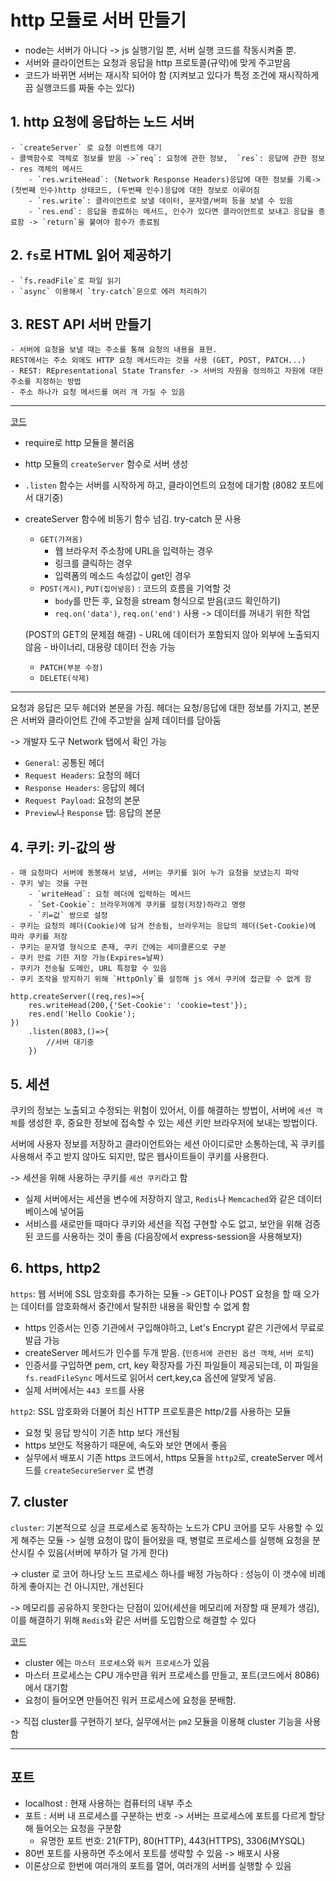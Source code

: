 # http 모듈로 서버 만들기

- node는 서버가 아니다 -> js 실행기일 뿐, 서버 실행 코드를 작동시켜줄 뿐.
- 서버와 클라이언트는 요청과 응답을 http 프로토콜(규약)에 맞게 주고받음
- 코드가 바뀌면 서버는 재시작 되어야 함 (지켜보고 있다가 특정 조건에 재시작하게끔 실행코드를 짜둘 수는 있다)

## 1. http 요청에 응답하는 노드 서버
    - `createServer` 로 요청 이벤트에 대기
    - 콜백함수로 객체로 정보를 받음 ->`req`: 요청에 관한 정보,  `res`: 응답에 관한 정보 
    - res 객체의 메서드
        - `res.writeHead`: (Network Response Headers)응답에 대한 정보를 기록-> (첫번째 인수)http 상태코드, (두번째 인수)응답에 대한 정보로 이루어짐
        - `res.write`: 클라이언트로 보낼 데이터, 문자열/버퍼 등을 보낼 수 있음
        - `res.end`: 응답을 종료하는 메서드, 인수가 있다면 클라이언트로 보내고 응답을 종료함 -> `return`을 붙여야 함수가 종료됨

## 2. `fs`로 HTML 읽어 제공하기
    - `fs.readFile`로 파일 읽기
    - `async` 이용해서 `try-catch`문으로 에러 처리하기
    
## 3. REST API 서버 만들기
    - 서버에 요청을 보낼 때는 주소를 통해 요청의 내용을 표현. 
    REST에서는 주소 외에도 HTTP 요청 메서드라는 것을 사용 (GET, POST, PATCH...)
    - REST: REpresentational State Transfer -> 서버의 자원을 정의하고 자원에 대한 주소를 지정하는 방법
    - 주소 하나가 요청 메서드를 여러 개 가질 수 있음
    
-------
[코드]()

- require로 http 모듈을 불러옴
- http 모듈의 `createServer` 함수로 서버 생성
- `.listen` 함수는 서버를 시작하게 하고, 클라이언트의 요청에 대기함 (8082 포트에서 대기중)
- createServer 함수에 비동기 함수 넘김. try-catch 문 사용
    - `GET(가져옴)`
        - 웹 브라우저 주소창에 URL을 입력하는 경우
        - 링크를 클릭하는 경우
        - 입력폼의 메소드 속성값이 get인 경우
    - `POST(게시)`, `PUT(집어넣음)` : 코드의 흐름을 기억할 것
        - `body`를 만든 후, 요청을 stream 형식으로 받음(코드 확인하기)
        - `req.on('data')`, `req.on('end')` 사용 -> 데이터를 꺼내기 위한 작업

    (POST의 GET의 문제점 해결)
        - URL에 데이터가 포함되지 않아 외부에 노출되지 않음
        - 바이너리, 대용량 데이터 전송 가능

    - `PATCH(부분 수정)`
    - `DELETE(삭제)`
--------
요청과 응답은 모두 헤더와 본문을 가짐. 헤더는 요청/응답에 대한 정보를 가지고, 본문은 서버와 클라이언트 간에 주고받을 실제 데이터를 담아둠

-> 개발자 도구 Network 탭에서 확인 가능

- `General`: 공통된 헤더
- `Request Headers`: 요청의 헤더
- `Response Headers`: 응답의 헤더 
- `Request Payload`: 요청의 본문
- `Preview`나 `Response` 탭: 응답의 본문

## 4. 쿠키: 키-값의 쌍
    - 매 요청마다 서버에 동봉해서 보냄, 서버는 쿠키를 읽어 누가 요청을 보냈는지 파악
    - 쿠키 넣는 것을 구현
        - `writeHead`: 요청 헤더에 입력하는 메서드
        - `Set-Cookie`: 브라우저에게 쿠키를 설정(저장)하라고 명령
        - `키=값` 쌍으로 설정
    - 쿠키는 요청의 헤더(Cookie)에 담겨 전송됨, 브라우저는 응답의 헤더(Set-Cookie)에 따라 쿠키를 저장
    - 쿠키는 문자열 형식으로 존재, 쿠키 간에는 세미콜론으로 구분
    - 쿠키 만료 기한 저장 가능(Expires=날짜)
    - 쿠키가 전송될 도메인, URL 특정할 수 있음
    - 쿠키 조작을 방지하기 위해 `HttpOnly`를 설정해 js 에서 쿠키에 접근할 수 없게 함

```JS
http.createServer((req,res)=>{
    res.writeHead(200,{'Set-Cookie': 'cookie=test'});
    res.end('Hello Cookie');
})
    .listen(8083,()=>{
        //서버 대기중
    })
```

## 5. 세션
쿠키의 정보는 노출되고 수정되는 위험이 있어서, 
이를 해결하는 방법이, 서버에 `세션 객체`를 생성한 후, 중요한 정보에 접속할 수 있는 세션 키만 브라우저에 보내는 방법이다.

서버에 사용자 정보를 저장하고 클라이언트와는 세션 아이디로만 소통하는데, 꼭 쿠키를 사용해서 주고 받지 않아도 되지만,
많은 웹사이트들이 쿠키를 사용한다. 

-> 세션을 위해 사용하는 쿠키를 `세션 쿠키`라고 함

- 실제 서버에서는 세션을 변수에 저장하지 않고, `Redis`나 `Memcached`와 같은 데이터베이스에 넣어둠
- 서비스를 새로만들 때마다 쿠키와 세션을 직접 구현할 수도 없고, 보안을 위해 검증된 코드를 사용하는 것이 좋음
(다음장에서 express-session을 사용해보자)

## 6. https, http2

`https`:  웹 서버에 SSL 암호화를 추가하는 모듈
-> GET이나 POST 요청을 할 때 오가는 데이터를 암호화해서 중간에서 탈취한 내용을 확인할 수 없게 함
- https 인증서는 인증 기관에서 구입해야하고, Let's Encrypt 같은 기관에서 무료로 발급 가능
- createServer 메서드가 인수를 두개 받음. (`인증서에 관련된 옵션 객체`, `서버 로직`)
- 인증서를 구입하면 pem, crt, key 확장자를 가진 파일들이 제공되는데, 이 파일을 `fs.readFileSync` 메서드로 읽어서 cert,key,ca 옵션에 알맞게 넣음.
- 실제 서버에서는 `443 포트`를 사용

`http2`: SSL 암호화와 더불어 최신 HTTP 프로토콜은 http/2를 사용하는 모듈
- 요청 및 응답 방식이 기존 http 보다 개선됨
- https 보안도 적용하기 때문에, 속도와 보안 면에서 좋음
- 실무에서 배포시 기존 https 코드에서, https 모듈을 `http2`로, createServer 메서드를 `createSecureServer` 로 변경

## 7. cluster

`cluster`: 기본적으로 싱글 프로세스로 동작하는 노드가 CPU 코어를 모두 사용할 수 있게 해주는 모듈
-> 실행 요청이 많이 들어왔을 때, 병렬로 프로세스를 실행해 요청을 분산시킬 수 있음(서버에 부하가 덜 가게 한다)

-> cluster 로 코어 하나당 노드 프로세스 하나를 배정 가능하다 : 성능이 이 갯수에 비례하게 좋아지는 건 아니지만, 개선된다

-> 메모리를 공유하지 못한다는 단점이 있어(세션을 메모리에 저장할 때 문제가 생김), 이를 해결하기 위해 `Redis`와 같은 서버를 도입함으로 해결할 수 있다

[코드]()

- cluster 에는 `마스터 프로세스`와 `워커 프로세스`가 있음
- 마스터 프로세스는 CPU 개수만큼 워커 프로세스를 만들고, 포트(코드에서 8086)에서 대기함
- 요청이 들어오면 만들어진 워커 프로세스에 요청을 분배함.

-> 직접 cluster를 구현하기 보다, 실무에서는 `pm2` 모듈을 이용해 cluster 기능을 사용함

----
## 포트 

- localhost : 현재 사용하는 컴퓨터의 내부 주소
- 포트 : 서버 내 프로세스를 구분하는 번호 -> 서버는 프로세스에 포트를 다르게 할당해 들어오는 요청을 구분함
    - 유명한 포트 번호: 21(FTP), 80(HTTP), 443(HTTPS), 3306(MYSQL)
- 80번 포트를 사용하면 주소에서 포트를 생략할 수 있음 -> 배포시 사용
- 이론상으로 한번에 여러개의 포트를 열어, 여러개의 서버를 실행할 수 있음
